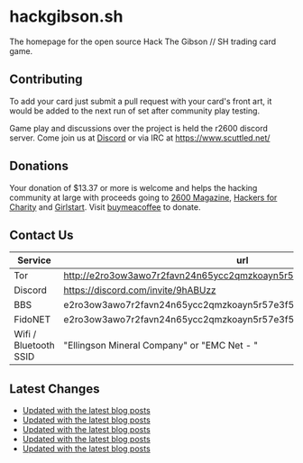# hackgibson.sh
The homepage for the open source Hack The Gibson // SH trading card game.


## Contributing

To add your card just submit a pull request with your card's front art, it would be added to the next run of set after community play testing.

Game play and discussions over the project is held the r2600 discord server. Come join us at [Discord](https://discord.com/invite/9hABUzz) or via IRC at https://www.scuttled.net/


## Donations

Your donation of $13.37 or more is welcome and helps the hacking community at large with proceeds going to [2600 Magazine](https://2600.com/), [Hackers for Charity](https://hackersforcharity.org) and [Girlstart](https://girlstart.org).  Visit [buymeacoffee](https://www.buymeacoffee.com/hackgibson.sh) to donate.


## Contact Us

Service | url
-|-
Tor | http://e2ro3ow3awo7r2favn24n65ycc2qmzkoayn5r57e3f56nvjwdcgg32ad.onion
Discord | https://discord.com/invite/9hABUzz
BBS | e2ro3ow3awo7r2favn24n65ycc2qmzkoayn5r57e3f56nvjwdcgg32ad.onion:23
FidoNET | e2ro3ow3awo7r2favn24n65ycc2qmzkoayn5r57e3f56nvjwdcgg32ad.onion:24554
Wifi / Bluetooth SSID | "Ellingson Mineral Company" or "EMC Net - <fidonet address>"

## Latest Changes
<!-- BLOG-POST-LIST:START -->
- [Updated with the latest blog posts](https://github.com/DFW2600/hackgibson.sh/commit/f23e445057927bfd0d049aa4fd6aafc75a2aca3d)
- [Updated with the latest blog posts](https://github.com/DFW2600/hackgibson.sh/commit/43ea111085311704e8f163c514f6eef25201e644)
- [Updated with the latest blog posts](https://github.com/DFW2600/hackgibson.sh/commit/8582c72afde9f77b5183b28d929b2fc69fa8029d)
- [Updated with the latest blog posts](https://github.com/DFW2600/hackgibson.sh/commit/53147eca5e3c3cae9c60a68393723273ebd83463)
- [Updated with the latest blog posts](https://github.com/DFW2600/hackgibson.sh/commit/0ac43d257fdbc58ebafc6d4c68e57d00dc2c3132)
<!-- BLOG-POST-LIST:END -->
